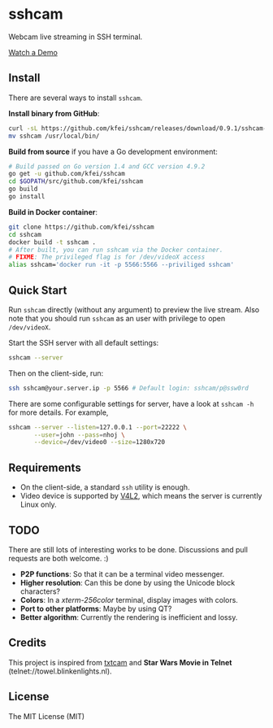 # sshcam

Webcam live streaming in SSH terminal.

[Watch a Demo](https://asciinema.org/a/14968)

## Install

There are several ways to install `sshcam`.

**Install binary from GitHub**:

```bash
curl -sL https://github.com/kfei/sshcam/releases/download/0.9.1/sshcam-x64.tar.bz | tar xj
mv sshcam /usr/local/bin/
```

**Build from source** if you have a Go development environment:

```bash
# Build passed on Go version 1.4 and GCC version 4.9.2
go get -u github.com/kfei/sshcam
cd $GOPATH/src/github.com/kfei/sshcam
go build
go install
```

**Build in Docker container**:

```bash
git clone https://github.com/kfei/sshcam
cd sshcam
docker build -t sshcam .
# After built, you can run sshcam via the Docker container.
# FIXME: The privileged flag is for /dev/videoX access
alias sshcam='docker run -it -p 5566:5566 --priviliged sshcam'
```

## Quick Start

Run `sshcam` directly (without any argument) to preview the live stream. Also
note that you should run `sshcam` as an user with privilege to open
`/dev/videoX`.

Start the SSH server with all default settings:

```bash
sshcam --server
```

Then on the client-side, run:

```bash
ssh sshcam@your.server.ip -p 5566 # Default login: sshcam/p@ssw0rd
```

There are some configurable settings for server, have a look at `sshcam -h` for
more details. For example,

```bash
sshcam --server --listen=127.0.0.1 --port=22222 \
       --user=john --pass=nhoj \
       --device=/dev/video0 --size=1280x720
```

## Requirements

  - On the client-side, a standard `ssh` utility is enough.
  - Video device is supported by 
    [V4L2](https://www.kernel.org/doc/Documentation/video4linux/v4l2-framework.txt),
    which means the server is currently Linux only.

## TODO

There are still lots of interesting works to be done. Discussions and pull
requests are both welcome. :)

  - **P2P functions**: So that it can be a terminal video messenger.
  - **Higher resolution**: Can this be done by using the Unicode block
    characters?
  - **Colors**: In a *xterm-256color* terminal, display images with colors.
  - **Port to other platforms**: Maybe by using QT?
  - **Better algorithm**: Currently the rendering is inefficient and lossy.

## Credits

This project is inspired from [txtcam](https://github.com/dhotson/txtcam) and
**Star Wars Movie in Telnet** (telnet://towel.blinkenlights.nl).

## License

The MIT License (MIT)
